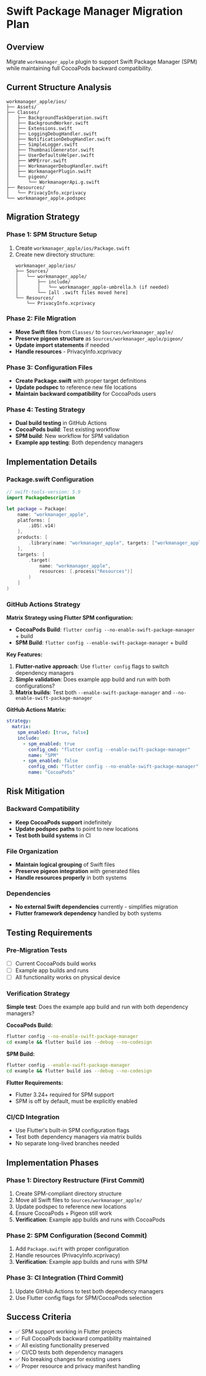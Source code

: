 # Swift Package Manager Migration Plan

## Overview
Migrate `workmanager_apple` plugin to support Swift Package Manager (SPM) while maintaining full CocoaPods backward compatibility.

## Current Structure Analysis
```
workmanager_apple/ios/
├── Assets/
├── Classes/
│   ├── BackgroundTaskOperation.swift
│   ├── BackgroundWorker.swift
│   ├── Extensions.swift
│   ├── LoggingDebugHandler.swift
│   ├── NotificationDebugHandler.swift
│   ├── SimpleLogger.swift
│   ├── ThumbnailGenerator.swift
│   ├── UserDefaultsHelper.swift
│   ├── WMPError.swift
│   ├── WorkmanagerDebugHandler.swift
│   ├── WorkmanagerPlugin.swift
│   └── pigeon/
│       └── WorkmanagerApi.g.swift
├── Resources/
│   └── PrivacyInfo.xcprivacy
└── workmanager_apple.podspec
```

## Migration Strategy

### Phase 1: SPM Structure Setup
1. Create `workmanager_apple/ios/Package.swift`
2. Create new directory structure:
   ```
   workmanager_apple/ios/
   ├── Sources/
   │   └── workmanager_apple/
   │       ├── include/
   │       │   └── workmanager_apple-umbrella.h (if needed)
   │       └── [all .swift files moved here]
   └── Resources/
       └── PrivacyInfo.xcprivacy
   ```

### Phase 2: File Migration
- **Move Swift files** from `Classes/` to `Sources/workmanager_apple/`
- **Preserve pigeon structure** as `Sources/workmanager_apple/pigeon/`
- **Update import statements** if needed
- **Handle resources** - PrivacyInfo.xcprivacy

### Phase 3: Configuration Files
- **Create Package.swift** with proper target definitions
- **Update podspec** to reference new file locations
- **Maintain backward compatibility** for CocoaPods users

### Phase 4: Testing Strategy
- **Dual build testing** in GitHub Actions
- **CocoaPods build**: Test existing workflow
- **SPM build**: New workflow for SPM validation
- **Example app testing**: Both dependency managers

## Implementation Details

### Package.swift Configuration
```swift
// swift-tools-version: 5.9
import PackageDescription

let package = Package(
    name: "workmanager_apple",
    platforms: [
        .iOS(.v14)
    ],
    products: [
        .library(name: "workmanager_apple", targets: ["workmanager_apple"])
    ],
    targets: [
        .target(
            name: "workmanager_apple",
            resources: [.process("Resources")]
        )
    ]
)
```

### GitHub Actions Strategy

**Matrix Strategy using Flutter SPM configuration:**
- **CocoaPods Build**: `flutter config --no-enable-swift-package-manager` + build
- **SPM Build**: `flutter config --enable-swift-package-manager` + build

**Key Features:**
1. **Flutter-native approach**: Use `flutter config` flags to switch dependency managers
2. **Simple validation**: Does example app build and run with both configurations?
3. **Matrix builds**: Test both `--enable-swift-package-manager` and `--no-enable-swift-package-manager`

**GitHub Actions Matrix:**
```yaml
strategy:
  matrix:
    spm_enabled: [true, false]
    include:
      - spm_enabled: true
        config_cmd: "flutter config --enable-swift-package-manager"
        name: "SPM"
      - spm_enabled: false  
        config_cmd: "flutter config --no-enable-swift-package-manager"
        name: "CocoaPods"
```

## Risk Mitigation

### Backward Compatibility
- **Keep CocoaPods support** indefinitely
- **Update podspec paths** to point to new locations
- **Test both build systems** in CI

### File Organization
- **Maintain logical grouping** of Swift files
- **Preserve pigeon integration** with generated files
- **Handle resources properly** in both systems

### Dependencies
- **No external Swift dependencies** currently - simplifies migration
- **Flutter framework dependency** handled by both systems

## Testing Requirements

### Pre-Migration Tests
- [ ] Current CocoaPods build works
- [ ] Example app builds and runs
- [ ] All functionality works on physical device

### Verification Strategy
**Simple test**: Does the example app build and run with both dependency managers?

**CocoaPods Build:**
```bash
flutter config --no-enable-swift-package-manager
cd example && flutter build ios --debug --no-codesign
```

**SPM Build:**
```bash
flutter config --enable-swift-package-manager
cd example && flutter build ios --debug --no-codesign
```

**Flutter Requirements:**
- Flutter 3.24+ required for SPM support
- SPM is off by default, must be explicitly enabled

### CI/CD Integration
- Use Flutter's built-in SPM configuration flags
- Test both dependency managers via matrix builds
- No separate long-lived branches needed

## Implementation Phases

### Phase 1: Directory Restructure (First Commit)
1. Create SPM-compliant directory structure
2. Move all Swift files to `Sources/workmanager_apple/`
3. Update podspec to reference new locations
4. Ensure CocoaPods + Pigeon still work
5. **Verification**: Example app builds and runs with CocoaPods

### Phase 2: SPM Configuration (Second Commit)
1. Add `Package.swift` with proper configuration
2. Handle resources (PrivacyInfo.xcprivacy)
3. **Verification**: Example app builds and runs with SPM

### Phase 3: CI Integration (Third Commit)
1. Update GitHub Actions to test both dependency managers
2. Use Flutter config flags for SPM/CocoaPods selection

## Success Criteria
- ✅ SPM support working in Flutter projects
- ✅ Full CocoaPods backward compatibility maintained
- ✅ All existing functionality preserved
- ✅ CI/CD tests both dependency managers
- ✅ No breaking changes for existing users
- ✅ Proper resource and privacy manifest handling